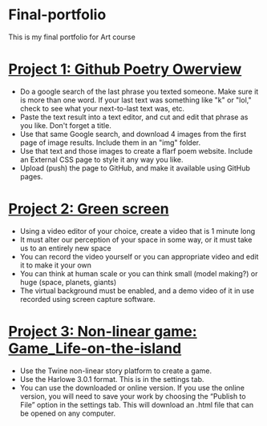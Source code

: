 # Final-portfolio
This is my final portfolio for Art course 

# [Project 1: Github Poetry Owerview](https://yuliya2002.github.io/Github_poetry/) 
* Do a google search of the last phrase you texted someone. Make sure it is more than one word. If your last text was something like "k" or "lol," check to see what your next-to-last text was, etc.
* Paste the text result into a text editor, and cut and edit that phrase as you like. Don't forget a title.
* Use that same Google search, and download 4 images from the first page of image results. Include them in an "img" folder.
* Use that text and those images to create a flarf poem website. Include an External CSS page to style it any way you like.
* Upload (push) the page to GitHub, and make it available using GitHub pages.

# [Project 2: Green screen](https://user-images.githubusercontent.com/77672295/117382568-6a867b80-aea4-11eb-902b-283979babfd3.mp4)
* Using a video editor of your choice, create a video that is 1 minute long
* It must alter our perception of your space in some way, or it must take us to an entirely new space
* You can record the video yourself or you can appropriate video and edit it to make it your own
* You can think at human scale or you can think small (model making?) or huge (space, planets, giants)
* The virtual background must be enabled, and a demo video of it in use recorded using screen capture software.

# [Project 3: Non-linear game: Game_Life-on-the-island](https://yuliya2002.github.io/game_Life-on-the-island/)
* Use the Twine non-linear story platform to create a game.
* Use the Harlowe 3.0.1 format. This is in the settings tab.
* You can use the downloaded or online version. If you use the online version, you will need to save your work by choosing the “Publish to File” option in the settings tab. This will download an .html file that can be opened on any computer.
